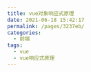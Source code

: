 ```yaml
---
title: vue对象响应式原理
date: 2021-06-18 15:42:17
permalink: /pages/3237eb/
categories:
  - 前端
tags:
  - vue
  - vue响应式原理
---
```

## 